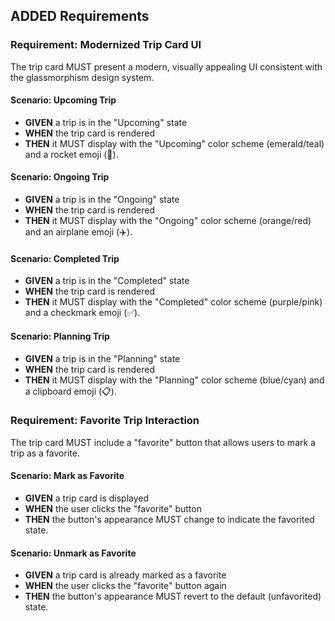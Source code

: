 ## ADDED Requirements

### Requirement: Modernized Trip Card UI
The trip card MUST present a modern, visually appealing UI consistent with the glassmorphism design system.

#### Scenario: Upcoming Trip
  - **GIVEN** a trip is in the "Upcoming" state
  - **WHEN** the trip card is rendered
  - **THEN** it MUST display with the "Upcoming" color scheme (emerald/teal) and a rocket emoji (🚀).

#### Scenario: Ongoing Trip
  - **GIVEN** a trip is in the "Ongoing" state
  - **WHEN** the trip card is rendered
  - **THEN** it MUST display with the "Ongoing" color scheme (orange/red) and an airplane emoji (✈️).

#### Scenario: Completed Trip
  - **GIVEN** a trip is in the "Completed" state
  - **WHEN** the trip card is rendered
  - **THEN** it MUST display with the "Completed" color scheme (purple/pink) and a checkmark emoji (✅).

#### Scenario: Planning Trip
  - **GIVEN** a trip is in the "Planning" state
  - **WHEN** the trip card is rendered
  - **THEN** it MUST display with the "Planning" color scheme (blue/cyan) and a clipboard emoji (📋).

### Requirement: Favorite Trip Interaction
The trip card MUST include a "favorite" button that allows users to mark a trip as a favorite.

#### Scenario: Mark as Favorite
  - **GIVEN** a trip card is displayed
  - **WHEN** the user clicks the "favorite" button
  - **THEN** the button's appearance MUST change to indicate the favorited state.

#### Scenario: Unmark as Favorite
  - **GIVEN** a trip card is already marked as a favorite
  - **WHEN** the user clicks the "favorite" button again
  - **THEN** the button's appearance MUST revert to the default (unfavorited) state.
